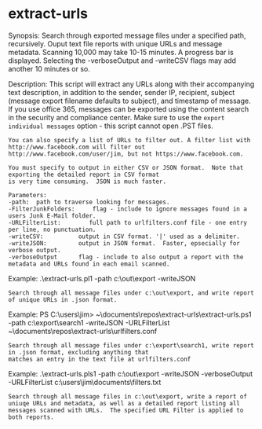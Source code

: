 # extract-urls
Synopsis:
    Search through exported message files under a specified path, recursively.  Ouput text file reports with unique
    URLs and message metadata. Scanning 10,000 may take 10-15 minutes.  A progress bar is displayed.  Selecting the -verboseOutput and
    -writeCSV flags may add another 10 minutes or so.

 Description:
    This script will extract any URLs along with their accompanying text description,
    in addition to the sender, sender IP, recipient, subject (message export filename defaults to subject), 
    and timestamp of message. If you use office 365, messages can be exported using the content search in the security 
    and compliance center.
    Make sure to use the `export individual messages` option - this script cannot open .PST files.

    You can also specify a list of URLs to filter out. A filter list with http://www.facebook.com will filter out 
    http://www.facebook.com/user/jim, but not https://www.facebook.com. 

    You must specify to output in either CSV or JSON format.  Note that exporting the detailed report in CSV format 
    is very time consuming.  JSON is much faster.

    Parameters:
    -path:  path to traverse looking for messages.
    -FilterJunkFolders:     flag - include to ignore messages found in a users Junk E-Mail folder.
    -URLFilterList:        full path to urlfilters.conf file - one entry per line, no punctuation.
    -writeCSV:          output in CSV format. '|' used as a delimiter.
    -writeJSON:         output in JSON format.  Faster, epsecially for verbose output.
    -verboseOutput      flag - include to also output a report with the metadata and URLs found in each email scanned.


 Example:
    .\extract-urls.pl1 -path c:\out\export -writeJSON 

    Search through all message files under c:\out\export, and write report of unique URLs in .json format.

 Example:
    PS C:\users\jim>  ~\documents\repos\extract-urls\extract-urls.ps1 -path c:\export\search1 -writeJSON -URLFilterList ~\documents\repos\extract-urls\urlfilters.conf

    Search through all message files under c:\export\search1, write report in .json format, excluding anything that 
    matches an entry in the text file at urlfilters.conf

 Example:
    .\extract-urls.pls1 -path c:\out\export -writeJSON -verboseOutput -URLFilterList c:\users\jim\documents\filters.txt

    Search through all message files in c:\out\export, write a report of uniuqe URLs and metadata, as well as a detailed report listing all messages scanned with URLs.  The specified URL Filter is applied to both reports.
